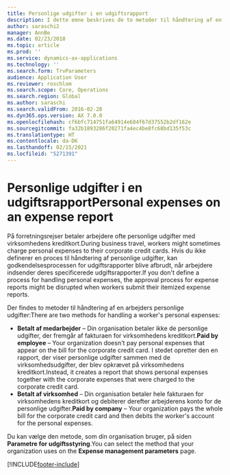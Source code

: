 ```yaml
---
title: Personlige udgifter i en udgiftsrapport
description: I dette emne beskrives de to metoder til håndtering af en arbejders personlige udgifter i Microsoft Dynamics 365 Finance.
author: saraschi2
manager: AnnBe
ms.date: 02/23/2018
ms.topic: article
ms.prod: ''
ms.service: dynamics-ax-applications
ms.technology: ''
ms.search.form: TrvParameters
audience: Application User
ms.reviewer: roschlom
ms.search.scope: Core, Operations
ms.search.region: Global
ms.author: saraschi
ms.search.validFrom: 2016-02-28
ms.dyn365.ops.version: AX 7.0.0
ms.openlocfilehash: cf6bfc714751fa64914e684f67d37552b2df162e
ms.sourcegitcommit: fa32b1893286f20271fa4ec4be8fc68bd135f53c
ms.translationtype: HT
ms.contentlocale: da-DK
ms.lasthandoff: 02/15/2021
ms.locfileid: "5271391"
---
```

# <a name="personal-expenses-on-an-expense-report"></a><span data-ttu-id="a6e1f-103">Personlige udgifter i en udgiftsrapport</span><span class="sxs-lookup"><span data-stu-id="a6e1f-103">Personal expenses on an expense report</span></span>

<span data-ttu-id="a6e1f-104">På forretningsrejser betaler arbejdere ofte personlige udgifter med virksomhedens kreditkort.</span><span class="sxs-lookup"><span data-stu-id="a6e1f-104">During business travel, workers might sometimes charge personal expenses to their corporate credit cards.</span></span> <span data-ttu-id="a6e1f-105">Hvis du ikke definerer en proces til håndtering af personlige udgifter, kan godkendelsesprocessen for udgiftsrapporter blive afbrudt, når arbejdere indsender deres specificerede udgiftsrapporter.</span><span class="sxs-lookup"><span data-stu-id="a6e1f-105">If you don't define a process for handling personal expenses, the approval process for expense reports might be disrupted when workers submit their itemized expense reports.</span></span> 

<span data-ttu-id="a6e1f-106">Der findes to metoder til håndtering af en arbejders personlige udgifter:</span><span class="sxs-lookup"><span data-stu-id="a6e1f-106">There are two methods for handling a worker's personal expenses:</span></span>

- <span data-ttu-id="a6e1f-107">**Betalt af medarbejder** – Din organisation betaler ikke de personlige udgifter, der fremgår af fakturaen for virksomhedens kreditkort.</span><span class="sxs-lookup"><span data-stu-id="a6e1f-107">**Paid by employee** – Your organization doesn't pay personal expenses that appear on the bill for the corporate credit card.</span></span> <span data-ttu-id="a6e1f-108">I stedet opretter den en rapport, der viser personlige udgifter sammen med de virksomhedsudgifter, der blev opkrævet på virksomhedens kreditkort.</span><span class="sxs-lookup"><span data-stu-id="a6e1f-108">Instead, it creates a report that shows personal expenses together with the corporate expenses that were charged to the corporate credit card.</span></span>
- <span data-ttu-id="a6e1f-109">**Betalt af virksomhed** – Din organisation betaler hele fakturaen for virksomhedens kreditkort og debiterer derefter arbejderens konto for de personlige udgifter.</span><span class="sxs-lookup"><span data-stu-id="a6e1f-109">**Paid by company** – Your organization pays the whole bill for the corporate credit card and then debits the worker's account for the personal expenses.</span></span>

<span data-ttu-id="a6e1f-110">Du kan vælge den metode, som din organisation bruger, på siden **Parametre for udgiftsstyring**.</span><span class="sxs-lookup"><span data-stu-id="a6e1f-110">You can select the method that your organization uses on the **Expense management parameters** page.</span></span>


[!INCLUDE[footer-include](../includes/footer-banner.md)]